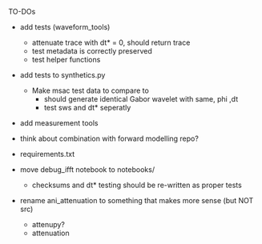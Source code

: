 TO-DOs

- add tests (waveform_tools)
    - attenuate trace with dt* = 0, should return trace
    - test metadata is correctly preserved 
    - test helper functions

- add tests to synthetics.py
    - Make msac test data to compare to 
        - should generate identical Gabor wavelet with same, phi ,dt
        - test sws and dt* seperatly 

- add measurement tools

- think about combination with forward modelling repo?

- requirements.txt

- move debug_ifft notebook to notebooks/ 
    - checksums and dt* testing should be re-written as proper tests

- rename ani_attenuation to something that makes more sense (but NOT src)
    - attenupy?
    - attenuation
